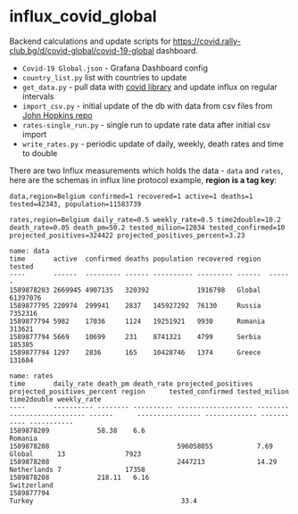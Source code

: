 # influx_covid_global

Backend calculations and update scripts for https://covid.rally-club.bg/d/covid-global/covid-19-global dashboard.

- `Covid-19 Global.json` - Grafana Dashboard config
- `country_list.py` list with countries to update
- `get_data.py` - pull data with [covid library](https://pypi.org/project/covid/) and update influx on regular intervals
- `import_csv.py` - initial update of the db with data from csv files from [John Hopkins repo](https://github.com/CSSEGISandData/COVID-19)
- `rates-single_run.py` - single run to update rate data after initial csv import
- `write_rates.py` - periodic update of daily, weekly, death rates and time to double

There are two Influx measurements which holds the data - `data` and `rates`, here are the schemas in influx line protocol example, **region is a tag key**:

```data,region=Belgium confirmed=1 recovered=1 active=1 deaths=1 tested=42343, population=11583739```

```rates,region=Belgium daily_rate=0.5 weekly_rate=0.5 time2double=10.2 death_rate=0.05 death_pm=50.2 tested_milion=12034 tested_confirmed=10 projected_positives=324422 projected_positives_percent=3.23```

```
name: data
time       active  confirmed deaths population recovered region  tested
----       ------  --------- ------ ---------- --------- ------  ------
1589878203 2669945 4907135   320392            1916798   Global  61397076
1589877795 220974  299941    2837   145927292  76130     Russia  7352316
1589877794 5982    17036     1124   19251921   9930      Romania 313621
1589877794 5669    10699     231    8741321    4799      Serbia  185385
1589877794 1297    2836      165    10428746   1374      Greece  131684

```

```
name: rates
time       daily_rate death_pm death_rate projected_positives projected_positives_percent region      tested_confirmed tested_milion time2double weekly_rate
----       ---------- -------- ---------- ------------------- --------------------------- ------      ---------------- ------------- ----------- -----------
1589878209            58.38    6.6                                                        Romania
1589878208                                596058055           7.69                        Global      13               7923
1589878208                                2447213             14.29                       Netherlands 7                17358
1589878208            218.11   6.16                                                       Switzerland
1589877794                                                                                Turkey                                     33.4

```